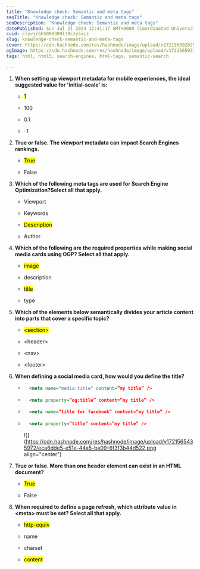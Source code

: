 ```yaml
---
title: "Knowledge check: Semantic and meta tags"
seoTitle: "Knowledge check: Semantic and meta tags"
seoDescription: "Knowledge check: Semantic and meta tags"
datePublished: Sun Jul 21 2024 12:41:17 GMT+0000 (Coordinated Universal Time)
cuid: clyvjr6h5000309l39czy5xiz
slug: knowledge-check-semantic-and-meta-tags
cover: https://cdn.hashnode.com/res/hashnode/image/upload/v1721565920250/291d3695-1827-470b-ae8e-bfb5eb12b4cd.png
ogImage: https://cdn.hashnode.com/res/hashnode/image/upload/v1721565933620/ba59aec7-d9f1-4362-a56e-1f1473cb7828.png
tags: html, html5, search-engines, html-tags, semantic-search

---
```


1. **When setting up viewport metadata for mobile experiences, the ideal suggested value for 'initial-scale' is:**
    
    * <mark>1</mark>
        
    * 100
        
    * 0.1
        
    * \-1
        
2. **True or false. The *viewport* metadata can impact Search Engines rankings.**
    
    * <mark>True</mark>
        
    * False
        
3. **Which of the following meta tags are used for Search Engine Optimization?Select all that apply.**
    
    * Viewport
        
    * Keywords
        
    * <mark>Description</mark>
        
    * Author
        
4. **Which of the following are the required properties while making social media cards using OGP? Select all that apply.**
    
    * <mark>image</mark>
        
    * description
        
    * <mark>title</mark>
        
    * type
        
5. **Which of the elements below semantically divides your article content into parts that cover a specific topic?**
    
    * <mark>&lt;section&gt;</mark>
        
    * &lt;header&gt;
        
    * &lt;nav&gt;
        
    * &lt;footer&gt;
        
6. **When defining a social media card, how would you define the title?**
    
    * ```xml
        <meta name="media:title" content=”my title” />
        ```
        
    * ```xml
        <meta property=”og:title” content=”my title” />
        ```
        
    * ```xml
        <meta name=”title for facebook” content=”my title” />
        ```
        
    * ```xml
        <meta property=”title” content=”my title” />
        ```
        
        ![](https://cdn.hashnode.com/res/hashnode/image/upload/v1721565435972/eca6dde5-e51e-44a5-ba09-6f3f3b44d522.png align="center")
        
7. **True or false. More than one header element can exist in an HTML document?**
    
    * <mark>True</mark>
        
    * False
        
8. **When required to define a page refresh, which attribute value in &lt;meta&gt; must be set? Select all that apply.**
    
    * <mark>http-equiv</mark>
        
    * name
        
    * charset
        
    * <mark>content</mark>